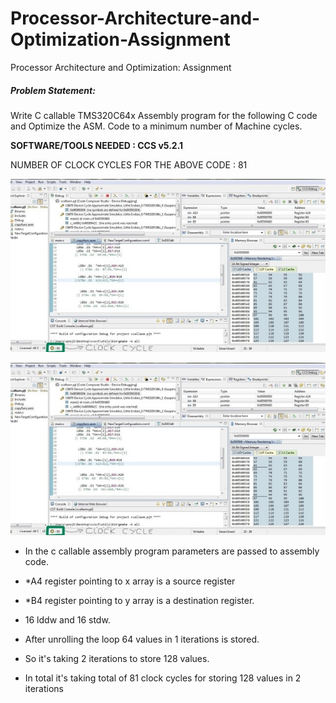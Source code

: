 # Processor-Architecture-and-Optimization-Assignment
Processor Architecture and Optimization: Assignment

##### Problem Statement:

Write C callable TMS320C64x Assembly program for the following C code and Optimize the ASM. Code to a minimum number of Machine cycles.

**SOFTWARE/TOOLS NEEDED : CCS v5.2.1**

NUMBER OF CLOCK CYCLES FOR THE ABOVE CODE : 81

![](/images/Picture1.jpg)


![](/images/Picture1.jpg)

- In the c callable assembly program parameters are passed to assembly code. 

- *A4 register pointing to x array is a source register 

- *B4 register pointing to y array is a destination register. 

- 16 lddw and 16 stdw.

- After unrolling the loop 64 values in 1 iterations is stored. 

- So it's taking 2 iterations to store 128 values. 

- In total it's taking total of 81 clock cycles for storing 128 values in 2 iterations

